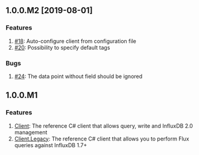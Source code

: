 ## 1.0.0.M2 [2019-08-01]

### Features
1. [#18](https://github.com/bonitoo-io/influxdb-client-csharp/issues/18): Auto-configure client from configuration file
1. [#20](https://github.com/bonitoo-io/influxdb-client-csharp/issues/19): Possibility to specify default tags

### Bugs
1. [#24](https://github.com/bonitoo-io/influxdb-client-csharp/issues/24): The data point without field should be ignored

## 1.0.0.M1

### Features
1. [Client](https://github.com/bonitoo-io/influxdb-client-csharp/tree/master/Client#influxdbclient): The reference C# client that allows query, write and InfluxDB 2.0 management
1. [Client.Legacy](https://github.com/bonitoo-io/influxdb-client-csharp/tree/master/Client.Legacy#influxdbclientflux): The reference C# client that allows you to perform Flux queries against InfluxDB 1.7+
